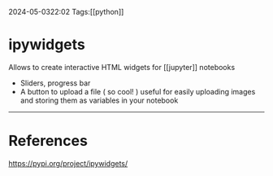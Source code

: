 2024-05-0322:02
Tags:[[python]]
# ipywidgets

Allows to create interactive HTML widgets for [[jupyter]] notebooks
- Sliders, progress bar
- A button to upload a file ( so cool! ) useful for easily uploading images and storing them as variables in your notebook


---
# References
https://pypi.org/project/ipywidgets/